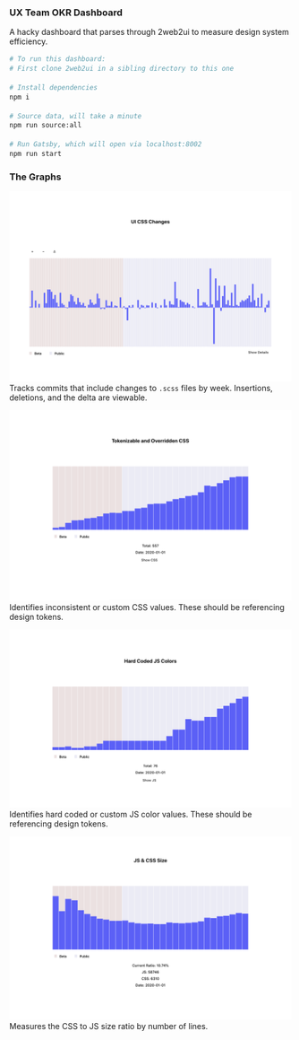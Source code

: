 ### UX Team OKR Dashboard

A hacky dashboard that parses through 2web2ui to measure design system efficiency.

```bash
# To run this dashboard:
# First clone 2web2ui in a sibling directory to this one

# Install dependencies
npm i 

# Source data, will take a minute
npm run source:all

# Run Gatsby, which will open via localhost:8002
npm run start
```

### The Graphs

![Commit Graph](examples/commit.png)
Tracks commits that include changes to `.scss` files by week. Insertions, deletions, and the delta are viewable.

![Tokenizable CSS Graph](examples/tokenizable-css.png)
Identifies inconsistent or custom CSS values. These should be referencing design tokens.

![Tokenizable JS Graph](examples/tokenizable-js.png)
Identifies hard coded or custom JS color values. These should be referencing design tokens.

![CSS to JS Ratio Graph](examples/ratio.png)
Measures the CSS to JS size ratio by number of lines.
